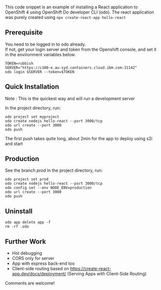 This code snippet is an example of installing a React application to OpenShift 4 using OpenShift Do developer CLI (odo).  The react application was purely created using `npx create-react-app hello-react`

## Prerequisite
You need to be logged in to odo already.  
If not, get your login server and token from the Openshift console, and set it in the environment variables below.
```
TOKEN=rubbish 
SERVER="https://c100-e.au-syd.containers.cloud.ibm.com:31142"
odo login $SERVER --token=$TOKEN
```

## Quick Installation
Note : This is the quickest way and will run a development server

In the project directory, run:
```
odo project set myproject 
odo create nodejs hello-react --port 3000/tcp
odo url create --port 3000
odo push 
```
The first push takes quite long, about 2min for the app to deploy using s2i and start

## Production 
See the branch *prod*
In the project directory, run:
```
odo project set prod
odo create nodejs hello-react --port 3000/tcp
odo config set --env NODE_ENV=production
odo url create --port 3000
odo push 
```

## Uninstall 
```
odo app delete app -f
rm -rf .odo
```


## Further Work
* Hot debugging
* CORS only for server
* App with express back-end too
* Client-side routing based on https://create-react-app.dev/docs/deployment/ (Serving Apps with Client-Side Routing)

Comments are welcome!